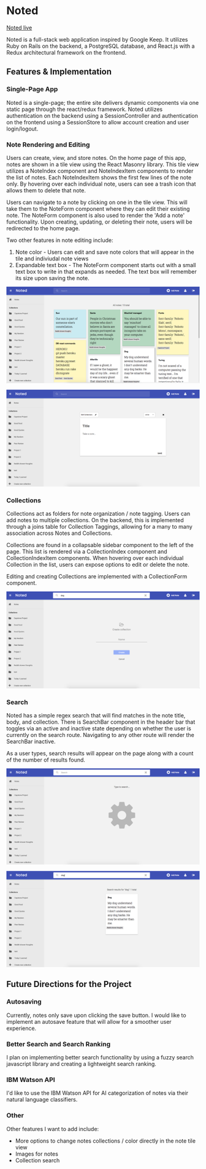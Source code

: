 # Noted

[Noted live][heroku]

[heroku]: https://wellnoted.herokuapp.com

Noted is a full-stack web application inspired by Google Keep.  It utilizes Ruby on Rails on the backend, a PostgreSQL database, and React.js with a Redux architectural framework on the frontend.  

## Features & Implementation

### Single-Page App

Noted is a single-page; the entire site delivers dynamic components via one static page through the react/redux framework.  Noted utilizes authentication on the backend using a SessionController and authentication on the frontend using a SessionStore to allow account creation and user login/logout.

### Note Rendering and Editing

Users can create, view, and store notes. On the home page of this app, notes are shown in a tile view using the React Masonry library. This tile view utilizes a NoteIndex component and NoteIndexItem components to render the list of notes. Each NoteIndexItem shows the first few lines of the note only. By hovering over each individual note, users can see a trash icon that allows them to delete that note.

Users can navigate to a note by clicking on one in the tile view. This will take them to the NoteForm component where they can edit their existing note. The NoteForm component is also used to render the 'Add a note' functionality. Upon creating, updating, or deleting their note, users will be redirected to the home page.

Two other features in note editing include:
1. Note color - Users can edit and save note colors that will appear in the tile and indiviudal note views
2. Expandable text box - The NoteForm component starts out with a small text box to write in that expands as needed. The text box will remember its size upon saving the note.

![notes index](docs/wireframes/tile.png)

![note](docs/wireframes/note.png)

### Collections

Collections act as folders for note organization / note tagging. Users can add notes to multiple collections. On the backend, this is implemented through a joins table for Collection Taggings, allowing for a many to many association across Notes and Collections.

Collections are found in a collapsable sidebar component to the left of the page. This list is rendered via a CollectionIndex component and CollectionIndexItem components. When hovering over each individual Collection in the list, users can expose options to edit or delete the note.

Editing and creating Collections are implemented with a CollectionForm component.

![create collection](docs/wireframes/collection.png)

### Search

Noted has a simple regex search that will find matches in the note title, body, and collection. There is SearchBar component in the header bar that toggles via an active and inactive state depending on whether the user is currently on the search route. Navigating to any other route will render the SearchBar inactive.

As a user types, search results will appear on the page along with a count of the number of results found.

![search screenshot](docs/wireframes/search.png)

![search result screenshot](docs/wireframes/searchresults.png)

## Future Directions for the Project

### Autosaving

Currently, notes only save upon clicking the save button. I would like to implement an autosave feature that will allow for a smoother user experience.

### Better Search and Search Ranking

I plan on implementing better search functionality by using a fuzzy search javascript library and creating a lightweight search ranking.

### IBM Watson API

I'd like to use the IBM Watson API for AI categorization of notes via their natural language classifiers.

### Other

Other features I want to add include:
- More options to change notes collections / color directly in the note tile view
- Images for notes
- Collection search
